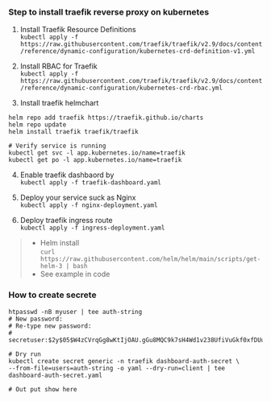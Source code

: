 ### Step to install traefik reverse proxy on kubernetes
1. Install Traefik Resource Definitions  
`kubectl apply -f https://raw.githubusercontent.com/traefik/traefik/v2.9/docs/content/reference/dynamic-configuration/kubernetes-crd-definition-v1.yml`

2. Install RBAC for Traefik  
`kubectl apply -f https://raw.githubusercontent.com/traefik/traefik/v2.9/docs/content/reference/dynamic-configuration/kubernetes-crd-rbac.yml`

3. Install traefik helmchart  
```
helm repo add traefik https://traefik.github.io/charts
helm repo update
helm install traefik traefik/traefik

# Verify service is running
kubectl get svc -l app.kubernetes.io/name=traefik
kubectl get po -l app.kubernetes.io/name=traefik
```

4. Enable traefik dashbaord by  
 `kubectl apply -f traefik-dashboard.yaml`

5. Deploy your service suck as Nginx  
 `kubectl apply -f nginx-deployment.yaml`

6. Deploy traefik ingress route  
`kubectl apply -f ingress-deployment.yaml`
  
> - Helm install  
`curl https://raw.githubusercontent.com/helm/helm/main/scripts/get-helm-3 | bash`
>- See example in code

### How to create secrete
```
htpasswd -nB myuser | tee auth-string
# New password:
# Re-type new password:
# secretuser:$2y$05$W4zCVrqGg8wKtIjOAU.gGu8MQC9k7sH4Wd1v238UfiVuGkf0xfDUu

# Dry run
kubectl create secret generic -n traefik dashboard-auth-secret \
--from-file=users=auth-string -o yaml --dry-run=client | tee dashboard-auth-secret.yaml

# Out put show here
```